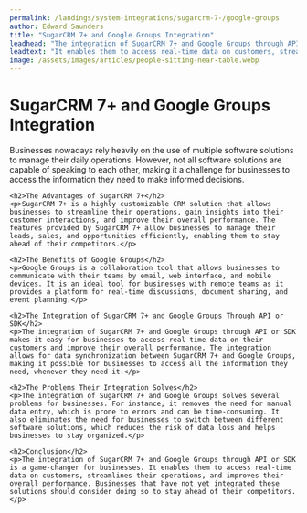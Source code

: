 ```yaml
---
permalink: /landings/system-integrations/sugarcrm-7-/google-groups
author: Edward Saunders
title: "SugarCRM 7+ and Google Groups Integration"
leadhead: "The integration of SugarCRM 7+ and Google Groups through API or SDK is a game-changer for businesses"
leadtext: "It enables them to access real-time data on customers, streamlines their operations, and improves their overall performance. Businesses that have not yet integrated these solutions should consider doing so to stay ahead of their competitors."
image: /assets/images/articles/people-sitting-near-table.webp
---
```

<div class="arttext">	<h1>SugarCRM 7+ and Google Groups Integration</h1>
	<p>Businesses nowadays rely heavily on the use of multiple software solutions to manage their daily operations. However, not all software solutions are capable of speaking to each other, making it a challenge for businesses to access the information they need to make informed decisions.</p>

	<h2>The Advantages of SugarCRM 7+</h2>
	<p>SugarCRM 7+ is a highly customizable CRM solution that allows businesses to streamline their operations, gain insights into their customer interactions, and improve their overall performance. The features provided by SugarCRM 7+ allow businesses to manage their leads, sales, and opportunities efficiently, enabling them to stay ahead of their competitors.</p>

	<h2>The Benefits of Google Groups</h2>
	<p>Google Groups is a collaboration tool that allows businesses to communicate with their teams by email, web interface, and mobile devices. It is an ideal tool for businesses with remote teams as it provides a platform for real-time discussions, document sharing, and event planning.</p>

	<h2>The Integration of SugarCRM 7+ and Google Groups Through API or SDK</h2>
	<p>The integration of SugarCRM 7+ and Google Groups through API or SDK makes it easy for businesses to access real-time data on their customers and improve their overall performance. The integration allows for data synchronization between SugarCRM 7+ and Google Groups, making it possible for businesses to access all the information they need, whenever they need it.</p>

	<h2>The Problems Their Integration Solves</h2>
	<p>The integration of SugarCRM 7+ and Google Groups solves several problems for businesses. For instance, it removes the need for manual data entry, which is prone to errors and can be time-consuming. It also eliminates the need for businesses to switch between different software solutions, which reduces the risk of data loss and helps businesses to stay organized.</p>

	<h2>Conclusion</h2>
	<p>The integration of SugarCRM 7+ and Google Groups through API or SDK is a game-changer for businesses. It enables them to access real-time data on customers, streamlines their operations, and improves their overall performance. Businesses that have not yet integrated these solutions should consider doing so to stay ahead of their competitors.</p>
</div>